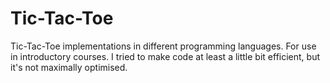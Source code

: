 # Tic-Tac-Toe
Tic-Tac-Toe implementations in different programming languages. For use in introductory courses. 
I tried to make code at least a little bit efficient, but it's not maximally optimised.
